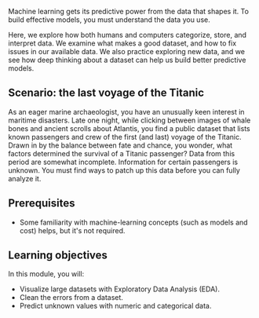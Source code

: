 Machine learning gets its predictive power from the data that shapes it. To build effective models, you must understand the data you use.

Here, we explore how both humans and computers categorize, store, and interpret data. We examine what makes a good dataset, and how to fix issues in our available data. We also practice exploring new data, and we see how deep thinking about a dataset can help us build better predictive models.

## Scenario: the last voyage of the Titanic

As an eager marine archaeologist, you have an unusually keen interest in maritime disasters. Late one night, while clicking between images of whale bones and ancient scrolls about Atlantis, you find a public dataset that lists known passengers and crew of the first (and last) voyage of the Titanic. Drawn in by the balance between fate and chance, you wonder, what factors determined the survival of a Titanic passenger? Data from this period are somewhat incomplete. Information for certain passengers is unknown. You must find ways to patch up this data before you can fully analyze it.

## Prerequisites

- Some familiarity with machine-learning concepts (such as models and cost) helps, but it's not required.

## Learning objectives

In this module, you will:

- Visualize large datasets with Exploratory Data Analysis (EDA).
- Clean the errors from a dataset.
- Predict unknown values with numeric and categorical data.
